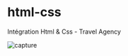 # html-css
Intégration Html &amp; Css - Travel Agency


![capture](https://user-images.githubusercontent.com/19578148/34619273-ea733874-f241-11e7-893e-1a4369d2283c.PNG)
